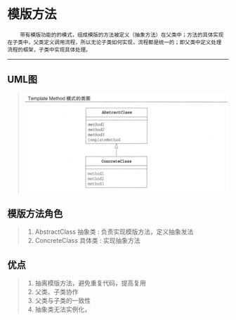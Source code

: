 # 模版方法
        带有模版功能的的模式，组成模版的方法被定义（抽象方法）在父类中；方法的具体实现
    在子类中，父类定义调用流程，所以无论子类如何实现，流程都是统一的；即父类中定义处理
    流程的框架，子类中实现具体处理。
----------------------------------------------------------------------------

## UML图
>   ![TemplateMethod](https://github.com/yueraiyu/JavaDesignPattern/blob/master/src/com/yeay/design/templatemethod/template_method.jpg)

## 模版方法角色

> 1. AbstractClass 抽象类 : 负责实现模版方法，定义抽象发法 
> 2. ConcreteClass 具体类 : 实现抽象方法

## 优点

> 1. 抽离模版方法，避免重复代码，提高复用
> 2. 父类、子类协作
> 3. 父类与子类的一致性
> 4. 抽象类无法实例化，